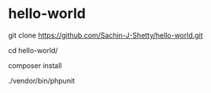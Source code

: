 # hello-world

git clone https://github.com/Sachin-J-Shetty/hello-world.git

cd hello-world/

composer install

./vendor/bin/phpunit
